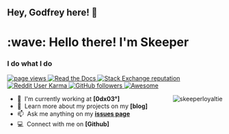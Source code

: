 ## Hey, Godfrey here! :wave:

<h1 align="left" id="macropower-title">:wave: Hello there! I'm Skeeper</h1>
<h3 align="left">I do what I do</h3>

<p align="left">
  <a href="https://github.com/MacroPower/skeeperloyaltie">
    <img src="https://komarev.com/ghpvc/?username=skeeperloyaltie" alt="page views" />
  </a>
  <a href="https://macropower.readthedocs.io/en/latest">
    <img alt="Read the Docs" src="https://img.shields.io/readthedocs/skeeperloyatie?logo=read-the-docs">
  </a>
  <a href="https://stackoverflow.com/users/skeeper">
    <img alt="Stack Exchange reputation" src="https://img.shields.io/stackexchange/stackoverflow/r/skeeper?color=orange&label=reputation&logo=stackoverflow">
  </a>
  <a href="https://reddit.com/u/skeeperloyaltie">
    <img alt="Reddit User Karma" src="https://img.shields.io/reddit/user-karma/combined/skeeperloyaltie?label=karma&logo=reddit">
  </a>
  <a href="https://github.com/skeeperloyaltie?tab=followers">
    <img alt="GitHub followers" src="https://img.shields.io/github/followers/skeeperloyaltie?color=green&logo=github">
  </a>
  <a href="https://github.com/abhisheknaiidu/awesome-github-profile-readme">
    <img alt="Awesome" src="https://awesome.re/mentioned-badge.svg">
  </a>
</p>

<a href="#skeeperloyaltie-title">
  <img src="https://raw.githubusercontent.com/skeeperloyaltie/github-stats-transparent/output/generated/overview.svg" alt="skeeperloyaltie" align="right" />
</a>

- :office: &nbsp;I'm currently working at **[0dx03°]**
- :book: &nbsp;Learn more about my projects on my **[blog]**
- :mailbox: &nbsp;Ask me anything on my **[issues page]**
- :computer: &nbsp;Connect with me on **[Github]**

<br>

<!-- END_SECTION:ascii_graph -->
<!-- prettier-ignore-end -->

<!-- links -->

[0dxd03°]: https://github.com/skeeperloyaltie "0dx03° Github Home"
[issues page]: https://github.com/skeeperloyaltie/skeeerloyaltie/issues "skeeperloyaltie/issues"
